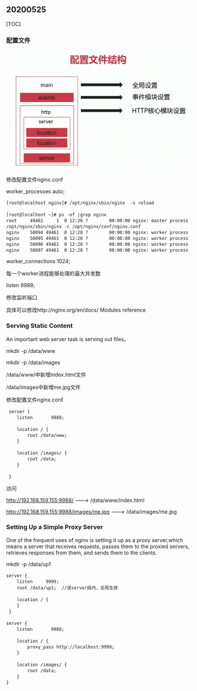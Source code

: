 ## 20200525

[TOC]

### 配置文件

![img](pics/nginx_20200525/企业微信截图_15903990121377.png)

修改配置文件nginx.conf

worker_processes  auto;

```shell
[root@localhost nginx]# /opt/nginx/sbin/nginx  -s reload

[root@localhost ~]# ps -ef |grep nginx
root     49461     1  0 12:26 ?        00:00:00 nginx: master process /opt/nginx/sbin/nginx -c /opt/nginx/conf/nginx.conf
nginx    50094 49461  0 12:28 ?        00:00:00 nginx: worker process
nginx    50095 49461  0 12:28 ?        00:00:00 nginx: worker process
nginx    50096 49461  0 12:28 ?        00:00:00 nginx: worker process
nginx    50097 49461  0 12:28 ?        00:00:00 nginx: worker process
```

worker_connections  1024;

每一个worker进程能够处理的最大并发数

listen       9988;

修改监听端口

具体可以修改http://nginx.org/en/docs/ Modules reference



### Serving Static Content

An important web server task is serving out files。

mkdir -p /data/www

mkdir -p /data/images

/data/www/中新增index.html文件

/data/images中新增me.jpg文件

修改配置文件nginx.conf

```shell
 server {
    listen       9988;

    location / {
        root /data/www;
    }

    location /images/ {
        root /data;
    }

 }
```
访问

http://192.168.159.155:9988/ ---> /data/www/index.html

http://192.168.159.155:9988/images/me.jpg ---> /data/images/me.jpg



### Setting Up a Simple Proxy Server

One of the frequent uses of nginx is setting it up as a proxy server,which means a server that receives requests, passes them to the proxied servers, retrieves responses from them, and sends them to the clients.

mkdir -p /data/up1

```shell
server {
    listen     9999;
    root /data/up1;  //该server段内，全局生效

    location / {
    }
 }
 
server {
	listen       9988;

	location / {
		proxy_pass http://localhost:9999;
	}

	location /images/ {
		root /data;
	}
}
```